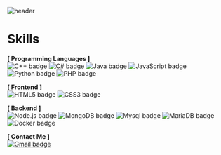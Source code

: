 ![header](https://capsule-render.vercel.app/api?type=waving&color=6FC7E1&height=150&section=header&text=Dojeha&fontSize=80&animation=fadeIn)

# Skills

**[ Programming Languages ]**  
![C++ badge](https://img.shields.io/badge/C++-00599C?style=flat-square&logo=Cplusplus&logoColor=white)
![C# badge](https://img.shields.io/badge/C%23-239120?style=flat-square&logo=Csharp&logoColor=white)
![Java badge](https://img.shields.io/badge/Java-007396?style=flat-square&logo=Java&logoColor=white)
![JavaScript badge](https://img.shields.io/badge/JavaScript-F7DF1E?style=flat-square&logo=JavaScript&logoColor=black)
![Python badge](https://img.shields.io/badge/Python-3776AB?style=flat-square&logo=Python&logoColor=white)
![PHP badge](https://img.shields.io/badge/PHP-777BB4?style=flat-square&logo=PHP&logoColor=white)

**[ Frontend ]**  
![HTML5 badge](https://img.shields.io/badge/HTML5-E34F26?style=flat-square&logo=HTML5&logoColor=white)
![CSS3 badge](https://img.shields.io/badge/CSS3-1572B7?style=flat-square&logo=CSS3&logoColor=white)

**[ Backend ]**  
![Node.js badge](https://img.shields.io/badge/Node.js-339933?style=flat-square&logo=Node&logoColor=white)
![MongoDB badge](https://img.shields.io/badge/MongoDB-47A248?style=flat-square&logo=MongoDB&logoColor=white)
![Mysql badge](https://img.shields.io/badge/Mysql-4479A1?style=flat-square&logo=Mysql&logoColor=white)
![MariaDB badge](https://img.shields.io/badge/MariaDB-003545?style=flat-square&logo=MariaDB&logoColor=white)
![Docker badge](https://img.shields.io/badge/Docker-2496ED?style=flat-square&logo=Docker&logoColor=white)

**[ Contact Me ]**  
[![Gmail badge](https://img.shields.io/badge/Gmail-EA4335?style=flat-square&logo=Gmail&logoColor=white)](mailto:dojeha22@gmail.com)

